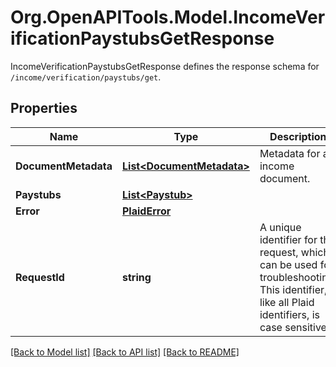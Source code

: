 # Org.OpenAPITools.Model.IncomeVerificationPaystubsGetResponse
IncomeVerificationPaystubsGetResponse defines the response schema for `/income/verification/paystubs/get`.

## Properties

Name | Type | Description | Notes
------------ | ------------- | ------------- | -------------
**DocumentMetadata** | [**List&lt;DocumentMetadata&gt;**](DocumentMetadata.md) | Metadata for an income document. | [optional] 
**Paystubs** | [**List&lt;Paystub&gt;**](Paystub.md) |  | 
**Error** | [**PlaidError**](PlaidError.md) |  | [optional] 
**RequestId** | **string** | A unique identifier for the request, which can be used for troubleshooting. This identifier, like all Plaid identifiers, is case sensitive. | 

[[Back to Model list]](../README.md#documentation-for-models) [[Back to API list]](../README.md#documentation-for-api-endpoints) [[Back to README]](../README.md)

